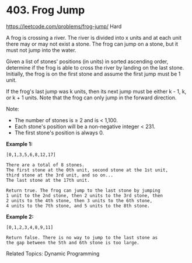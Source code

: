 # 403. Frog Jump
<https://leetcode.com/problems/frog-jump/>
Hard

A frog is crossing a river. The river is divided into x units and at each unit there may or may not exist a stone. The frog can jump on a stone, but it must not jump into the water.

Given a list of stones' positions (in units) in sorted ascending order, determine if the frog is able to cross the river by landing on the last stone. Initially, the frog is on the first stone and assume the first jump must be 1 unit.

If the frog's last jump was k units, then its next jump must be either k - 1, k, or k + 1 units. Note that the frog can only jump in the forward direction.

Note:

* The number of stones is ≥ 2 and is < 1,100.
* Each stone's position will be a non-negative integer < 231.
* The first stone's position is always 0.

**Example 1:**

    [0,1,3,5,6,8,12,17]

    There are a total of 8 stones.
    The first stone at the 0th unit, second stone at the 1st unit,
    third stone at the 3rd unit, and so on...
    The last stone at the 17th unit.

    Return true. The frog can jump to the last stone by jumping 
    1 unit to the 2nd stone, then 2 units to the 3rd stone, then 
    2 units to the 4th stone, then 3 units to the 6th stone, 
    4 units to the 7th stone, and 5 units to the 8th stone.

**Example 2:**

    [0,1,2,3,4,8,9,11]

    Return false. There is no way to jump to the last stone as 
    the gap between the 5th and 6th stone is too large.

Related Topics: Dynamic Programming